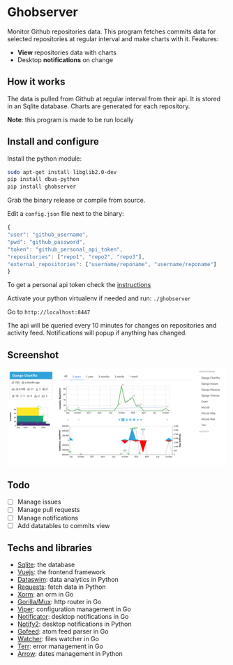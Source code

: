 # Ghobserver

Monitor Github repositories data. This program fetches commits data for selected repositories at regular interval and make charts with it. Features:

- **View** repositories data with charts
- Desktop **notifications** on change

## How it works

The data is pulled from Github at regular interval from their api. It is stored in an Sqlite database. Charts are generated for each repository.

**Note**: this program is made to be run locally

## Install and configure

Install the python module:

   ```bash
   sudo apt-get install libglib2.0-dev
   pip install dbus-python
   pip install ghobserver
   ```

Grab the binary release or compile from source.

Edit a `config.json` file next to the binary:

   ```javascript
{
"user": "github_username",
"pwd": "github_password",
"token": "github_personal_api_token",
"repositories": ["repo1", "repo2", "repo3"],
"external_repositories": ["username/reponame", "username/reponame"]
}
   ```

To get a personal api token check the [instructions](https://help.github.com/articles/creating-a-personal-access-token-for-the-command-line/)

Activate your python virtualenv if needed and run: `./ghobserver`

Go to `http://localhost:8447`

The api will be queried every 10 minutes for changes on repositories and activity feed. Notifications will popup
if anything has changed.

## Screenshot

![Screenshot](docs/img/screenshot.png)

## Todo

- [ ] Manage issues
- [ ] Manage pull requests
- [ ] Manage notifications
- [ ] Add datatables to commits view

## Techs and libraries

- [Sqlite](https://sqlite.org): the database
- [Vuejs](http://vuejs.org/): the frontend framework
- [Dataswim](https://github.com/synw/dataswim): data analytics in Python
- [Requests](https://github.com/requests/requests): fetch data in Python
- [Xorm](https://github.com/go-xorm/xorm): an orm in Go
- [Gorilla/Mux](https://github.com/gorilla/mux): http router in Go
- [Viper](https://github.com/spf13/viper): configuration management in Go
- [Notificator](https://github.com/0xAX/notificator): desktop notifications in Go
- [Notify2](https://bitbucket.org/takluyver/pynotify2): desktop notifications in Python
- [Gofeed](https://github.com/mmcdole/gofeed): atom feed parser in Go
- [Watcher](https://github.com/radovskyb/watcher): files watcher in Go
- [Terr](https://github.com/synw/terr): error management in Go
- [Arrow](https://github.com/crsmithdev/arrow): dates management in Python
